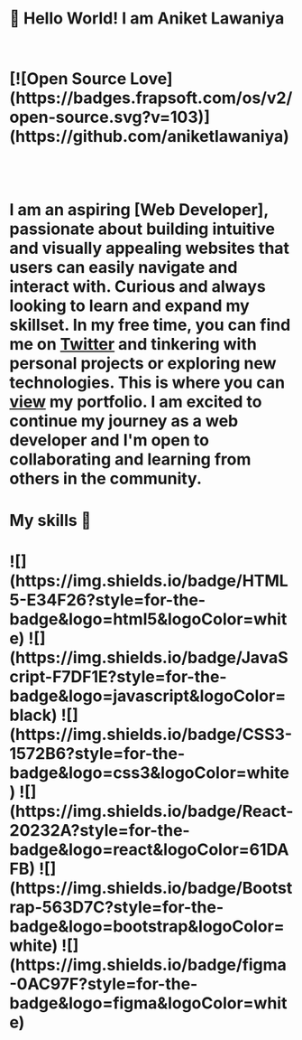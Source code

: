 <h1>👋 Hello World! I am Aniket Lawaniya<h1>
  <br>
  [![Open Source Love](https://badges.frapsoft.com/os/v2/open-source.svg?v=103)](https://github.com/aniketlawaniya)

<br><br>
I am an aspiring [**Web Developer**], passionate about building intuitive and visually appealing websites that users can easily navigate and interact with. Curious and always looking to learn and expand my skillset. In my free time, you can find me on [**Twitter**](https://twitter.com/AniketLawania) and tinkering with personal projects or exploring new technologies. This is where you can [**view**](https://aniketlawaniya.netlify.app/) my portfolio. I am excited to continue my journey as a web developer and I'm open to collaborating and learning from others in the community.


<h1>My skills 🚀<h1>
![](https://img.shields.io/badge/HTML5-E34F26?style=for-the-badge&logo=html5&logoColor=white)
![](https://img.shields.io/badge/JavaScript-F7DF1E?style=for-the-badge&logo=javascript&logoColor=black)
![](https://img.shields.io/badge/CSS3-1572B6?style=for-the-badge&logo=css3&logoColor=white)
![](https://img.shields.io/badge/React-20232A?style=for-the-badge&logo=react&logoColor=61DAFB)
![](https://img.shields.io/badge/Bootstrap-563D7C?style=for-the-badge&logo=bootstrap&logoColor=white)
![](https://img.shields.io/badge/figma-0AC97F?style=for-the-badge&logo=figma&logoColor=white)
